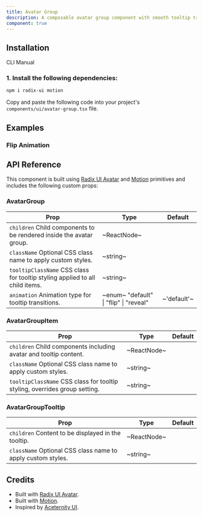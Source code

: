 ```yaml
---
title: Avatar Group
description: A composable avatar group component with smooth tooltip transitions and glow effects.
component: true
---
```


## Installation

CLI
Manual

### 1. Install the following dependencies:

```bash
npm i radix-ui motion
```

Copy and paste the following code into your project's `components/ui/avatar-group.tsx` file.

## Examples

### Flip Animation

## API Reference

This component is built using [Radix UI Avatar](https://www.radix-ui.com/primitives/docs/components/avatar) and [Motion](https://motion.dev/)
primitives and includes the following custom props:

### AvatarGroup

| **Prop**                                                                     | **Type**                               | **Default** |
| ---------------------------------------------------------------------------- | -------------------------------------- | ----------- |
| `children` Child components to be rendered inside the avatar group.          | ~ReactNode~                            |             |
| `className` Optional CSS class name to apply custom styles.                  | ~string~                               |             |
| `tooltipClassName` CSS class for tooltip styling applied to all child items. | ~string~                               |             |
| `animation` Animation type for tooltip transitions.                          | ~enum~ "default" \| "flip" \| "reveal" | ~'default'~ |

### AvatarGroupItem

| **Prop**                                                                   | **Type**    | **Default** |
| -------------------------------------------------------------------------- | ----------- | ----------- |
| `children` Child components including avatar and tooltip content.          | ~ReactNode~ |             |
| `className` Optional CSS class name to apply custom styles.                | ~string~    |             |
| `tooltipClassName` CSS class for tooltip styling, overrides group setting. | ~string~    |             |

### AvatarGroupTooltip

| **Prop**                                                    | **Type**    | **Default** |
| ----------------------------------------------------------- | ----------- | ----------- |
| `children` Content to be displayed in the tooltip.          | ~ReactNode~ |             |
| `className` Optional CSS class name to apply custom styles. | ~string~    |             |

## Credits

- Built with [Radix UI Avatar](https://www.radix-ui.com/primitives/docs/components/avatar).
- Built with [Motion](https://motion.dev/).
- Inspired by [Aceternity UI](https://ui.aceternity.com/components/animated-tooltip).
